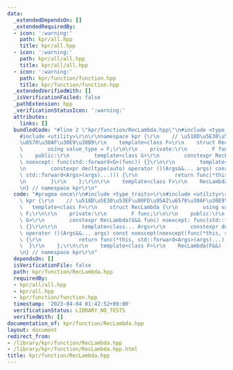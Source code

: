 ```yaml
---
data:
  _extendedDependsOn: []
  _extendedRequiredBy:
  - icon: ':warning:'
    path: kpr/all.hpp
    title: kpr/all.hpp
  - icon: ':warning:'
    path: kpr/all/all.hpp
    title: kpr/all/all.hpp
  - icon: ':warning:'
    path: kpr/function/function.hpp
    title: kpr/function/function.hpp
  _extendedVerifiedWith: []
  _isVerificationFailed: false
  _pathExtension: hpp
  _verificationStatusIcon: ':warning:'
  attributes:
    links: []
  bundledCode: "#line 2 \"kpr/function/RecLambda.hpp\"\n#include <type_traits>\r\n\
    #include <utility>\r\n\r\nnamespace kpr {\r\n    // \u518D\u5E30\u53EF\u80FD\u95A2\
    \u6570\u30AF\u30E9\u30B9\r\n    template<class F>\r\n    struct RecLambda {\r\n\
    \        using value_type = F;\r\n\r\n    private:\r\n        F func;\r\n\r\n\
    \    public:\r\n        template<class G>\r\n        constexpr RecLambda(G&& func)\
    \ noexcept: func(std::forward<G>(func)) {}\r\n\r\n        template<class... Args>\r\
    \n        constexpr decltype(auto) operator ()(Args&&... args) const noexcept(noexcept(func(*this,\
    \ std::forward<Args>(args)...))) {\r\n            return func(*this, std::forward<Args>(args)...);\r\
    \n        }\r\n    };\r\n\r\n    template<class F>\r\n    RecLambda(F&&) -> RecLambda<std::decay_t<F>>;\r\
    \n} // namespace kpr\r\n"
  code: "#pragma once\r\n#include <type_traits>\r\n#include <utility>\r\n\r\nnamespace\
    \ kpr {\r\n    // \u518D\u5E30\u53EF\u80FD\u95A2\u6570\u30AF\u30E9\u30B9\r\n \
    \   template<class F>\r\n    struct RecLambda {\r\n        using value_type =\
    \ F;\r\n\r\n    private:\r\n        F func;\r\n\r\n    public:\r\n        template<class\
    \ G>\r\n        constexpr RecLambda(G&& func) noexcept: func(std::forward<G>(func))\
    \ {}\r\n\r\n        template<class... Args>\r\n        constexpr decltype(auto)\
    \ operator ()(Args&&... args) const noexcept(noexcept(func(*this, std::forward<Args>(args)...)))\
    \ {\r\n            return func(*this, std::forward<Args>(args)...);\r\n      \
    \  }\r\n    };\r\n\r\n    template<class F>\r\n    RecLambda(F&&) -> RecLambda<std::decay_t<F>>;\r\
    \n} // namespace kpr\r\n"
  dependsOn: []
  isVerificationFile: false
  path: kpr/function/RecLambda.hpp
  requiredBy:
  - kpr/all/all.hpp
  - kpr/all.hpp
  - kpr/function/function.hpp
  timestamp: '2023-04-04 01:42:52+09:00'
  verificationStatus: LIBRARY_NO_TESTS
  verifiedWith: []
documentation_of: kpr/function/RecLambda.hpp
layout: document
redirect_from:
- /library/kpr/function/RecLambda.hpp
- /library/kpr/function/RecLambda.hpp.html
title: kpr/function/RecLambda.hpp
---
```

